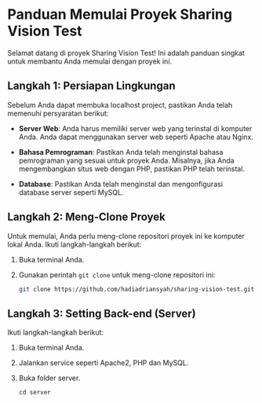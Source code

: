 # Panduan Memulai Proyek Sharing Vision Test

Selamat datang di proyek Sharing Vision Test! Ini adalah panduan singkat untuk membantu Anda memulai dengan proyek ini.

## Langkah 1: Persiapan Lingkungan

Sebelum Anda dapat membuka localhost project, pastikan Anda telah memenuhi persyaratan berikut:

- **Server Web**: Anda harus memiliki server web yang terinstal di komputer Anda. Anda dapat menggunakan server web seperti Apache atau Nginx.

- **Bahasa Pemrograman**: Pastikan Anda telah menginstal bahasa pemrograman yang sesuai untuk proyek Anda. Misalnya, jika Anda mengembangkan situs web dengan PHP, pastikan PHP telah terinstal.

- **Database**: Pastikan Anda telah menginstal dan mengonfigurasi database server seperti MySQL.

## Langkah 2: Meng-Clone Proyek

Untuk memulai, Anda perlu meng-clone repositori proyek ini ke komputer lokal Anda. Ikuti langkah-langkah berikut:

1. Buka terminal Anda.

2. Gunakan perintah `git clone` untuk meng-clone repositori ini:

   ```bash
   git clone https://github.com/hadiadriansyah/sharing-vision-test.github
   ``` 

## Langkah 3: Setting Back-end (Server)

Ikuti langkah-langkah berikut:

1. Buka terminal Anda.

2. Jalankan service seperti Apache2, PHP dan MySQL.

3. Buka folder server.
    
    ```
    cd server
    ```
